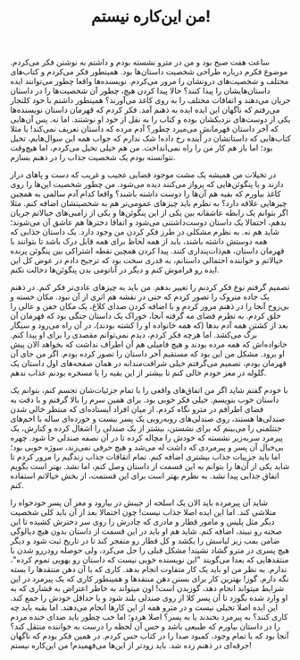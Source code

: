 ﻿---
layout: post
title: من این‌کاره نیستم!
---

ساعت هفت صبح بود و من در مترو نشسته بودم و داشتم به نوشتن فکر می‌کردم. موضوع فکرم درباره طراحی شخصیت داستان‌ها بود. همینطور فکر می‌کردم و کتاب‌های مختلف و شخصیت‌های درونشان را مرور می‌کردم. نویسنده‌ها واقعا چطور می‌توانند ایده داستان‌هایشان را پیدا کنند؟ حالا پیدا کردن هیچ، چطور آن شخصیت‌ها را در داستان جریان می‌دهند و اتفاقات مختلف را به روی کاغذ می‌آورند؟ همینطور داشتم با خود کلنجار می‌رفتم که ناگهان این ایده ایده به ذهنم آمد. فکر کردم که قهرمان داستان نویسنده‌ها یکی از دوست‌های نزدیکشان بوده و کتاب را به نقل از خود او نوشتند. اما نه. پس آن‌هایی که آخر داستان قهرمانش می‌میرد چطور؟ آدم مرده که داستان تعریف نمی‌کند! یا مثلا کتاب‌هایی که داستانشان در آینده رخ داده! شک ندارم که جواب همه این سوال‌هایم، تخیل بود؛ اما باز هم کار من را راه نمی‌انداخت. من هم خیلی تخیل می‌کردم، اما هیچ‌وقت نتوانسته بودم یک شخصیت جذاب را در ذهنم بسازم.

در تخیلات من همیشه یک مشت موجود فضایی عجیب و غریب که دست و پاهای دراز دارند و یا پنگوئن‌هایی که پرواز می‌کنند دیده می‌شود. من چطور شخصیت این‌ها را روی کاغذ بیاورم که بقیه هم آن‌ها را دوست داشته باشند؟ واقعا کدام آدم سالمی به همچین چیزهایی علاقه دارد؟ به نظرم باید چیزهای عمومی‌تر هم به شخصیتشان اضافه کنم. مثلا اگر بتوانم یک رابطه عاشقانه بین یکی از این پنگوئن‌ها و یکی از زامبی‌های خیالاتم جریان بدهم، احتمالا یک داستان دوست‌داشتنی می‌شود و اتفاقا دخترها هم عاشق آن می‌شوند؛ شاید هم نه. به نظرم مشکلی در طرز فکر کردن من وجود دارد. یک داستان جذابی که همه دوستش داشته باشند، باید از همه لحاظ برای همه قابل درک باشد تا بتوانند با قهرمان داستان، هم‌ذات‌پنداری کنند. پیدا کردن همچین نقطه اشتراکی بین پنگوئن پرنده خیالاتم و خواننده احتمالی داستانم، به قدری سخت بود که ترجیح دادم در عوض کل این ایده رو فراموش کنم و دیگر در آناتومی بدن پنگوئن‌ها دخالت نکنم.

تصمیم گرفتم نوع فکر کردنم را تغییر بدهم. من باید به چیزهای عادی‌تر فکر کنم. در ذهنم یک جاده متروک را تصور کردم که حتی در نقشه هم اثری از آن نبود. مکان خسته و بی‌روح آنجا را در ذهنم مرور کردم و با اضافه کردن صدای کلاغ، یک مکان خفن و عالی را خلق کردم. به نظرم فضای مه گرفته آنجا، خوراک یک داستان جنگی بود که قهرمان آن بعد از کشتن همه آدم بدها (که همه خانواده او را کشته بودند)، در آن راه می‌رود و سیگار برگ می‌کشد. اما هرچه فکر کردم، دیدم نمی‌توانم مقصدی را برای او پیدا کنم. خانواده‌اش که همه مرده بودند و هیچ فامیلی هم آن اطراف نداشت که بخواهد الان پیش او برود. مشکل من این بود که مستقیم آخر داستان را تصور کرده بودم. اگر من جای آن قهرمان بودم، تصمیم می‌گرفتم خیلی شرافت‌مندانه در همان صفحه‌های اول داستان یک گلوله در مغز خودم خالی کنم تا بیشتر از این بقیه را با مسخره بودنم عذاب ندهم.

با خودم گفتم شاید اگر من اتفاق‌های واقعی را با تمام جزئیات‌شان تجسم کنم، بتوانم یک داستان خوب بنویسم. خیلی فکر خوبی بود. برای همین سرم را بالا گرفتم و با دقت به فضای اطرافم در مترو نگاه کردم. از میان افراد ایستاده‌ای که منتظر خالی شدن صندلی‌ها هستند، روی صندلی‌های روبه‌رویی یک پسر بیست و خورده‌ای ساله با اخم‌های جنتلمنی را می‌بینم که برای نشستن، بیشتر از یک صندلی را اشغال کرده و کنارش، یک پیرمرد سربه‌زیر نشسته که خودش را مچاله کرده تا در آن نصفه صندلی جا شود. چهره بی‌خیال آن پسر و پیرمردی که داشت له می‌شد و هیچ حرفی نمی‌زند، سوژه خوبی بود؛ اما باید جزییات جذاب بیشتری اضافه کنم. تمام اتقاقات جذاب زندگیم را مرور کردم تا شاید یکی از آن‌ها را بتوانم به این قسمت از داستان وصل کنم، اما نشد. بهتر است بگویم اتفاق جذابی پیدا نشد. به نظرم بهتر است برای این قستمت، از بخش خیالاتم استفاده کنم.

شاید آن پیرمرده باید الان یک اسلحه از جیبش در بیارود و مغز آن پسر خودخواه را متلاشی کند. اما این ایده اصلا جذاب نیست! چون احتمالا بعد از آن باید کلی شخصیت دیگر مثل پلیس و مامور قطار و مادری که چادرش را روی سر دخترش کشیده تا این صحنه رو نبیند، اضافه کنم. شاید هم او باید در این قسمت از داستان بدون هیچ دیالوگی ضامن بمب زیر لباسش را بکشد و کل قطار رو منفجر کند تا در تاریخ ثبت شود و دیگر هیچ پسری در مترو گشاد نشیند! مشکل قبلی را حل می‌کرد، ولی حوصله رودررو شدن با منتقدهایی که بعدا می‌گویند "این نویسنده خوبی نیست که داستان رو یهویی تموم کرده"، ندارم. به نظر من او باید یک کار متفاوت انجام بدهد. کاری که با آن دهن منتقدها را بسته نگه دارم. گوز! بهترین کار برای بستن دهن منتقدها و همینطور کاری که یک پیرمرد در این شرایط میتواند انجام دهد، گوزیدن است! اون میتواند به خاطر اعتراض به فشاری که به او وارد شده بگوزد تا آن پسر کلا از روی صندلی بلند شود و یا حداقل خودش را جمع کند. این ایده اصلا تخیلی نیست و در مترو همه از این کارها انجام می‌دهند. اما بقیه باید چه کاری کنند؟ به پیرمرد بخندند یا به پسر؟ اصلا هردو؛ اما خب چطور باید صدای خنده مردم را در داستان بیاورم که طبیعی باشد و حس آن لحظه را درست به خواننده منتقل کند؟ آنجا بود که با تمام وجود، کمبود صدا را در کتاب حس کردم. در همین فکر بودم که ناگهان جرقه‌ای در ذهنم زده شد. باید زودتر از این‌ها می‌فهمیدم! من این‌کاره نیستم!